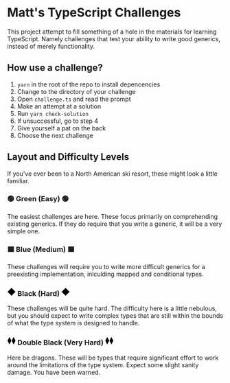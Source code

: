 # Matt's TypeScript Challenges

This project attempt to fill something of a hole in the materials for learning TypeScript. Namely
challenges that test your ability to write good generics, instead of merely functionality.

## How use a challenge?

1.  `yarn` in the root of the repo to install depencencies
1.  Change to the directory of your challenge
1.  Open `challenge.ts` and read the prompt
1.  Make an attempt at a solution
1.  Run `yarn check-solution`
1.  If unsuccessful, go to step 4
1.  Give yourself a pat on the back
1.  Choose the next challenge

## Layout and Difficulty Levels

If you've ever been to a North American ski resort, these might look a little familiar.

### 🟢 Green (Easy) 🟢

The easiest challenges are here. These focus primarily on comprehending existing generics. If they
do require that you write a generic, it will be a very simple one.

### 🟦 Blue (Medium) 🟦

These challenges will require you to write more difficult generics for a preexisting
implementation, inlculding mapped and conditional types.

### ![◆](docs/images/black-diamond-with-glow.webp) Black (Hard) ![◆](docs/images/black-diamond-with-glow.webp)

These challenges will be quite hard. The difficulty here is a little nebulous, but you should
expect to write complex types that are still within the bounds of what the type system is designed
to handle.

### ![◆◆](docs/images/double-black-diamond-with-glow.webp) Double Black (Very Hard) ![◆◆](docs/images/double-black-diamond-with-glow.webp)

Here be dragons. These will be types that require significant effort to work around the limitations
of the type system. Expect some slight sanity damage. You have been warned.
